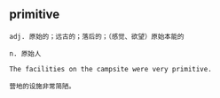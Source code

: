 ## primitive
```
adj. 原始的；远古的；落后的；（感觉、欲望）原始本能的

n. 原始人

The facilities on the campsite were very primitive.

营地的设施非常简陋。
```
